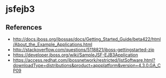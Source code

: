 # jsfejb3

## References
* http://docs.jboss.org/jbossas/docs/Getting_Started_Guide/beta422/html/About_the_Example_Applications.html
* http://stackoverflow.com/questions/5118821/jboss-gettingstarted-zip
* https://developer.jboss.org/wiki/SampleJSF-EJB3Application
* https://access.redhat.com/jbossnetwork/restricted/listSoftware.html?downloadType=distributions&product=appplatform&version=4.3.0.GA_CP09

